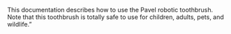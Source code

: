 This documentation describes how to use the Pavel robotic
toothbrush.
Note that this toothbrush is totally safe to use for children, adults, pets, and wildlife.”
